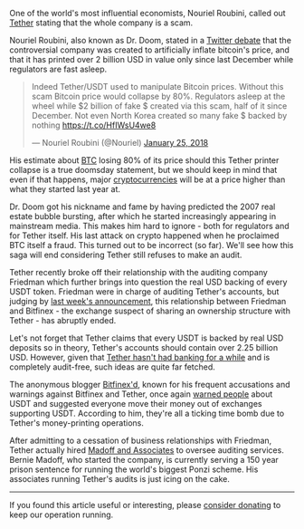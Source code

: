 One of the world's most influential economists, Nouriel Roubini, called out [Tether][usdt] stating that the whole company is a scam.

Nouriel Roubini, also known as Dr. Doom, stated in a [Twitter debate][tweet] that the controversial company was created to artificially inflate bitcoin's price, and that it has printed over 2 billion USD in value only since last December while regulators are fast asleep.

<blockquote class="twitter-tweet" data-lang="en"><p lang="en" dir="ltr">Indeed Tether/USDT used to manipulate Bitcoin prices. Without this scam Bitcoin price would collapse by 80%. Regulators asleep at the wheel while $2 billion of fake $ created via this scam, half of it since December. Not even North Korea created so many fake $ backed by nothing <a href="https://t.co/HfIWsU4we8">https://t.co/HfIWsU4we8</a></p>&mdash; Nouriel Roubini (@Nouriel) <a href="https://twitter.com/Nouriel/status/956482056254455809?ref_src=twsrc%5Etfw">January 25, 2018</a></blockquote>
<script async src="https://platform.twitter.com/widgets.js" charset="utf-8"></script>

His estimate about [BTC] losing 80% of its price should this Tether printer collapse is a true doomsday statement, but we should keep in mind that even if that happens, major [cryptocurrencies][cc] will be at a price higher than what they started last year at.

Dr. Doom got his nickname and fame by having predicted the 2007 real estate bubble bursting, after which he started increasingly appearing in mainstream media. This makes him hard to ignore - both for regulators and for Tether itself. His last attack on crypto happened when he proclaimed BTC itself a fraud. This turned out to be incorrect (so far). We'll see how this saga will end considering Tether still refuses to make an audit.

Tether recently broke off their relationship with the auditing company Friedman which further brings into question the real USD backing of every USDT token. Friedman were in charge of auditing Tether's accounts, but judging by [last week's announcement][objava], this relationship between Friedman and Bitfinex - the exchange suspect of sharing an ownership structure with Tether - has abruptly ended.

Let's not forget that Tether claims that every USDT is backed by real USD deposits so in theory, Tether's accounts should contain over 2.25 billion USD. However, given that [Tether hasn't had banking for a while][blog] and is completely audit-free, such ideas are quite far fetched.

The anonymous blogger [Bitfinex'd][bitfinex], known for his frequent accusations and warnings against Bitfinex and Tether, once again [warned people][tweet4] about USDT and suggested everyone move their money out of exchanges supporting USDT. According to him, they're all a ticking time bomb due to Tether's money-printing operations.

After admitting to a cessation of business relationships with Friedman, Tether actually hired [Madoff and Associates][maa] to oversee auditing services. Bernie Madoff, who started the company, is currently serving a 150 year prison sentence for running the world's biggest Ponzi scheme. His associates running Tether's audits is just icing on the cake.

---

If you found this article useful or interesting, please [consider donating][donate] to keep our operation running.

[donate]: https://bitfalls.com/donate
[bitfinex]: https://medium.com/@bitfinexed
[cc]: https://bitfalls.com/2017/08/20/cryptocurrency/
[usdt]: https://bitfalls.com/2017/10/21/the-curious-tale-of-tethers/
[btc]: https://bitfalls.com/2017/09/01/send-receive-bitcoin/
[tweet]: https://twitter.com/Nouriel/status/956477828974784512?ref_src=twsrc%5Etfw&ref_url=https%3A%2F%2Fnews.bitcoin.com%2Fdr-doom-professor-nouriel-roubini-calls-stablecoin-tether-a-scam%2F
[tweet2]: https://twitter.com/Nouriel/status/956427257131814912
[tweet3]: https://twitter.com/Nouriel/status/956482056254455809
[tweet4]: https://twitter.com/Bitfinexed/status/957403495782498304
[objava]: http://www.friedmanllp.com/industries/digital-currency
[maa]: https://lambodreams.com/2018/01/28/tether-announces-auditing-partnership-madoff-associates/
[blog]: https://bitfalls.com/2017/10/21/the-curious-tale-of-tethers/
